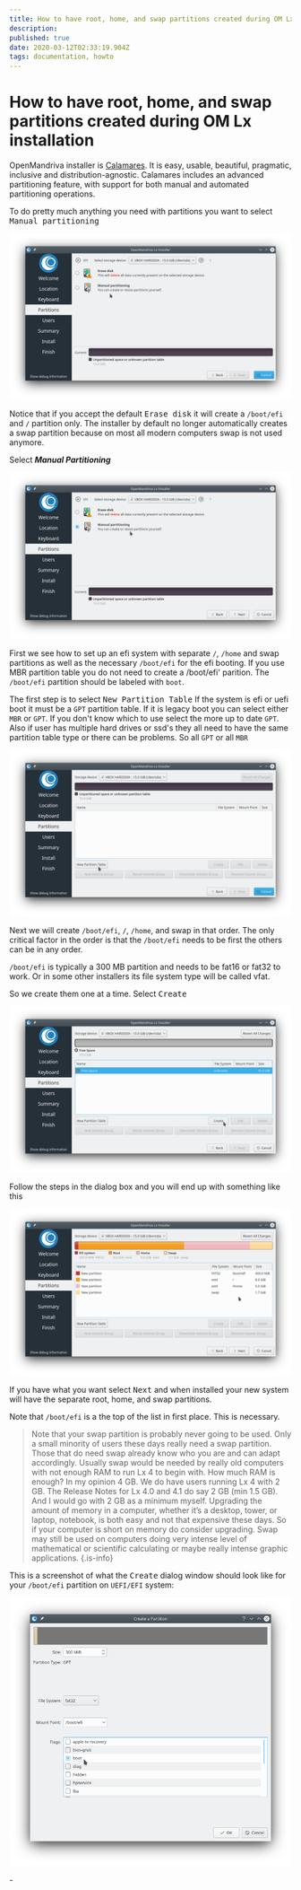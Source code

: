 ```yaml
---
title: How to have root, home, and swap partitions created during OM Lx installation
description: 
published: true
date: 2020-03-12T02:33:19.904Z
tags: documentation, howto
---
```


# How to have root, home, and swap partitions created during OM Lx installation

OpenMandriva installer is [Calamares](http://calamares.io/).
It is easy, usable, beautiful, pragmatic, inclusive and distribution-agnostic.
Calamares includes an advanced partitioning feature, with support for both manual and automated partitioning operations.

To do pretty much anything you need with partitions you want to select <kbd>Manual partitioning</kbd>

![screenshot_20200311_210630.png](/screenshot_20200311_210630.png)

Notice that if you accept the default <kbd>Erase disk</kbd> it will create a `/boot/efi` and `/` partition only.
The installer by default no longer automatically creates a swap partition because on most all modern computers swap is not used anymore.

Select ***Manual Partitioning***

![screenshot_20200311_210737.png](/screenshot_20200311_210737.png)

First we see how to set up an efi system with separate `/`, `/home` and swap partitions as well as the necessary `/boot/efi` for the efi booting. If you use MBR partition table you do not need to create a /boot/efi' parition.
The `/boot/efi` partition should be labeled with `boot`.

The first step is to select <kbd>New Partition Table</kbd>
If the system is efi or uefi boot it must be a `GPT` partition table.
If it is legacy boot you can select either `MBR` or `GPT`. If you don't know which to use select the more up to date `GPT`. Also if user has multiple hard drives or ssd's they all need to have the same partition table type or there can be problems. So all `GPT` or all `MBR`

![screenshot_20200311_210953.png](/screenshot_20200311_210953.png)

Next we will create `/boot/efi`, `/`, `/home`, and swap in that order.
The only critical factor in the order is that the `/boot/efi` needs to be first the others can be in any order.

`/boot/efi` is typically a 300 MB partition and needs to be fat16 or fat32 to work. Or in some other installers its file system type will be called vfat.

So we create them one at a time.
Select <kbd>Create</kbd>

![screenshot_20200311_211037.png](/screenshot_20200311_211037.png)

Follow the steps in the dialog box and you will end up with something like this

![screenshot_20200311_212621.png](/screenshot_20200311_212621.png)

If you have what you want select <kbd>Next</kbd> and when installed your new system will have the separate root, home, and swap partitions.

Note that `/boot/efi` is a the top of the list in first place. This is necessary.

> Note that your swap partition is probably never going to be used. Only a small minority of users these days really need a swap partition. Those that do need swap already know who you are and can adapt accordingly. Usually swap would be needed by really old computers with not enough RAM to run Lx 4 to begin with. How much RAM is enough? In my opinion 4 GB. We do have users running Lx 4 with 2 GB. The Release Notes for Lx 4.0 and 4.1 do say 2 GB (min 1.5 GB). And I would go with 2 GB as a minimum myself. Upgrading the amount of memory in a computer, whether it’s a desktop, tower, or laptop, notebook, is both easy and not that expensive these days. So if your computer is short on memory do consider upgrading.
Swap may still be used on computers doing very intense level of mathematical or scientific calculating or maybe really intense graphic applications.
{.is-info}


This is a screenshot of what the <kbd>Create</kbd> dialog window should look like for your `/boot/efi` partition on `UEFI/EFI` system:

![screenshot_20200311_212400.png](/screenshot_20200311_212400.png)

\-
